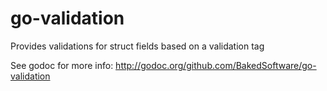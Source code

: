 # go-validation

Provides validations for struct fields based on a validation tag

See godoc for more info: http://godoc.org/github.com/BakedSoftware/go-validation
